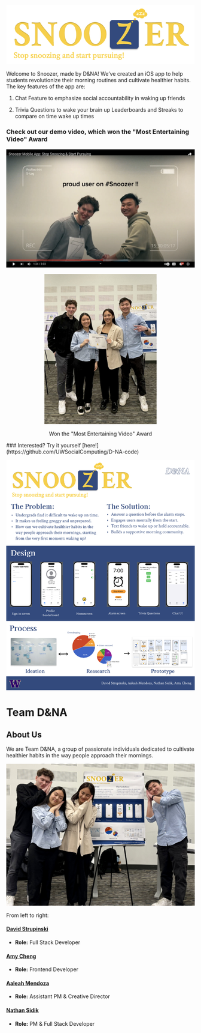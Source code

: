 ![Snoozer Logo and Tagline](heading.png)


Welcome to Snoozer, made by D&NA! We’ve created an iOS app to help students revolutionize their morning routines and cultivate healthier habits. The key features of the app are: 

1. Chat Feature to emphasize social accountability in waking up friends
  
2. Trivia Questions to wake your brain up Leaderboards and Streaks to compare on time wake up times

### Check out our demo video, which won the "Most Entertaining Video" Award

[![thumbnail](thumbnail.png)](https://www.youtube.com/watch?v=mNdaqW95iM8)

<p align="center">
<img src="teamaward.jpeg" width=300 height=400> </p>
  
  <p align="center"> Won the "Most Entertaining Video" Award
</p>
### Interested? Try it yourself [here!](https://github.com/UWSocialComputing/D-NA-code)

![Poster](SnoozerPoster.png)

# Team D&NA

## About Us

We are Team D&NA, a group of passionate individuals dedicated to cultivate healthier habits in the way people approach their mornings.

<img src="teampic.jpeg">

From left to right:

#### [David Strupinski](https://www.linkedin.com/in/david-strupinski/)
- **Role:** Full Stack Developer

#### [Amy Cheng](https://www.linkedin.com/in/amy-chengg/)
- **Role:** Frontend Developer

#### [Aaleah Mendoza](https://www.linkedin.com/in/aaleah-mendoza-a3093117a/)
- **Role:** Assistant PM & Creative Director

#### [Nathan Sidik](https://www.linkedin.com/in/nathan-sidik/)
- **Role:** PM & Full Stack Developer
